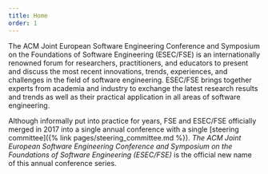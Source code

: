 ```yaml
---
title: Home
order: 1
---
```

The ACM Joint European Software Engineering Conference and Symposium on the Foundations of Software Engineering (ESEC/FSE) is an internationally renowned forum for researchers, practitioners, and educators to present and discuss the most recent innovations, trends, experiences, and challenges in the field of software engineering. ESEC/FSE brings together experts from academia and industry to exchange the latest research results and trends as well as their practical application in all areas of software engineering.

Although informally put into practice for years, FSE and ESEC/FSE officially merged in 2017 into a single annual conference with a single [steering committee]({% link pages/steering_committee.md %}). _The ACM Joint European Software Engineering Conference and Symposium on the Foundations of Software Engineering (ESEC/FSE)_ is the official new name of this annual conference series. 
